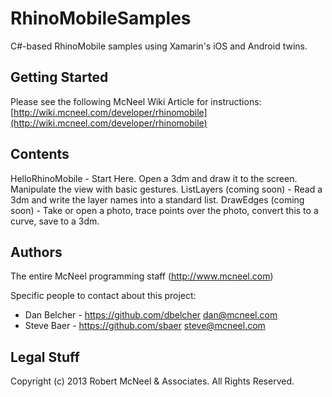 RhinoMobileSamples
=========================
C#-based RhinoMobile samples using Xamarin's iOS and Android twins.

Getting Started
--------------------
Please see the following McNeel Wiki Article for instructions:
[http://wiki.mcneel.com/developer/rhinomobile](http://wiki.mcneel.com/developer/rhinomobile)

Contents
--------------------
HelloRhinoMobile         - Start Here.  Open a 3dm and draw it to the screen.  Manipulate the view with basic gestures.
ListLayers (coming soon) - Read a 3dm and write the layer names into a standard list.
DrawEdges (coming soon)  - Take or open a photo, trace points over the photo, convert this to a curve, save to a 3dm.

Authors
-------
The entire McNeel programming staff (http://www.mcneel.com)

Specific people to contact about this project:

* Dan Belcher - https://github.com/dbelcher dan@mcneel.com
* Steve Baer - https://github.com/sbaer steve@mcneel.com

Legal Stuff
-----------
Copyright (c) 2013 Robert McNeel & Associates. All Rights Reserved.